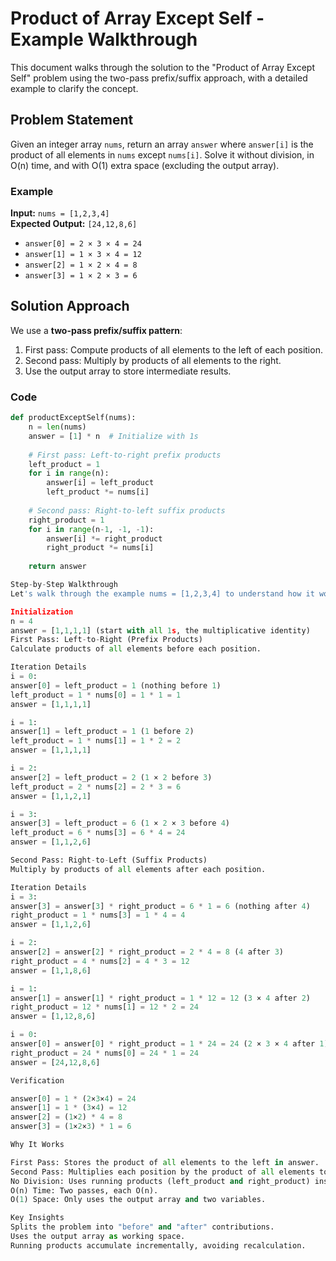 # Product of Array Except Self - Example Walkthrough

This document walks through the solution to the "Product of Array Except Self" problem using the two-pass prefix/suffix approach, with a detailed example to clarify the concept.

## Problem Statement
Given an integer array `nums`, return an array `answer` where `answer[i]` is the product of all elements in `nums` except `nums[i]`. Solve it without division, in O(n) time, and with O(1) extra space (excluding the output array).

### Example
**Input:** `nums = [1,2,3,4]`  
**Expected Output:** `[24,12,8,6]`  
- `answer[0] = 2 × 3 × 4 = 24`  
- `answer[1] = 1 × 3 × 4 = 12`  
- `answer[2] = 1 × 2 × 4 = 8`  
- `answer[3] = 1 × 2 × 3 = 6`

## Solution Approach
We use a **two-pass prefix/suffix pattern**:
1. First pass: Compute products of all elements to the left of each position.
2. Second pass: Multiply by products of all elements to the right.
3. Use the output array to store intermediate results.

### Code
```python
def productExceptSelf(nums):
    n = len(nums)
    answer = [1] * n  # Initialize with 1s
    
    # First pass: Left-to-right prefix products
    left_product = 1
    for i in range(n):
        answer[i] = left_product
        left_product *= nums[i]
    
    # Second pass: Right-to-left suffix products
    right_product = 1
    for i in range(n-1, -1, -1):
        answer[i] *= right_product
        right_product *= nums[i]
    
    return answer

Step-by-Step Walkthrough
Let's walk through the example nums = [1,2,3,4] to understand how it works.

Initialization
n = 4
answer = [1,1,1,1] (start with all 1s, the multiplicative identity)
First Pass: Left-to-Right (Prefix Products)
Calculate products of all elements before each position.

Iteration Details
i = 0:
answer[0] = left_product = 1 (nothing before 1)
left_product = 1 * nums[0] = 1 * 1 = 1
answer = [1,1,1,1]

i = 1:
answer[1] = left_product = 1 (1 before 2)
left_product = 1 * nums[1] = 1 * 2 = 2
answer = [1,1,1,1]

i = 2:
answer[2] = left_product = 2 (1 × 2 before 3)
left_product = 2 * nums[2] = 2 * 3 = 6
answer = [1,1,2,1]

i = 3:
answer[3] = left_product = 6 (1 × 2 × 3 before 4)
left_product = 6 * nums[3] = 6 * 4 = 24
answer = [1,1,2,6]

Second Pass: Right-to-Left (Suffix Products)
Multiply by products of all elements after each position.

Iteration Details
i = 3:
answer[3] = answer[3] * right_product = 6 * 1 = 6 (nothing after 4)
right_product = 1 * nums[3] = 1 * 4 = 4
answer = [1,1,2,6]

i = 2:
answer[2] = answer[2] * right_product = 2 * 4 = 8 (4 after 3)
right_product = 4 * nums[2] = 4 * 3 = 12
answer = [1,1,8,6]

i = 1:
answer[1] = answer[1] * right_product = 1 * 12 = 12 (3 × 4 after 2)
right_product = 12 * nums[1] = 12 * 2 = 24
answer = [1,12,8,6]

i = 0:
answer[0] = answer[0] * right_product = 1 * 24 = 24 (2 × 3 × 4 after 1)
right_product = 24 * nums[0] = 24 * 1 = 24
answer = [24,12,8,6]

Verification

answer[0] = 1 * (2×3×4) = 24
answer[1] = 1 * (3×4) = 12
answer[2] = (1×2) * 4 = 8
answer[3] = (1×2×3) * 1 = 6

Why It Works

First Pass: Stores the product of all elements to the left in answer.
Second Pass: Multiplies each position by the product of all elements to the right.
No Division: Uses running products (left_product and right_product) instead.
O(n) Time: Two passes, each O(n).
O(1) Space: Only uses the output array and two variables.

Key Insights
Splits the problem into "before" and "after" contributions.
Uses the output array as working space.
Running products accumulate incrementally, avoiding recalculation.
